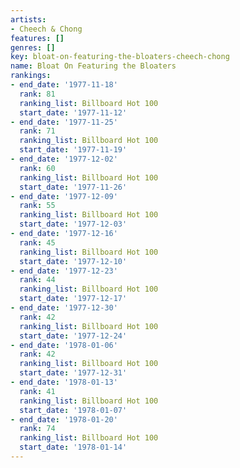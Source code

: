 ```yaml
---
artists:
- Cheech & Chong
features: []
genres: []
key: bloat-on-featuring-the-bloaters-cheech-chong
name: Bloat On Featuring the Bloaters
rankings:
- end_date: '1977-11-18'
  rank: 81
  ranking_list: Billboard Hot 100
  start_date: '1977-11-12'
- end_date: '1977-11-25'
  rank: 71
  ranking_list: Billboard Hot 100
  start_date: '1977-11-19'
- end_date: '1977-12-02'
  rank: 60
  ranking_list: Billboard Hot 100
  start_date: '1977-11-26'
- end_date: '1977-12-09'
  rank: 55
  ranking_list: Billboard Hot 100
  start_date: '1977-12-03'
- end_date: '1977-12-16'
  rank: 45
  ranking_list: Billboard Hot 100
  start_date: '1977-12-10'
- end_date: '1977-12-23'
  rank: 44
  ranking_list: Billboard Hot 100
  start_date: '1977-12-17'
- end_date: '1977-12-30'
  rank: 42
  ranking_list: Billboard Hot 100
  start_date: '1977-12-24'
- end_date: '1978-01-06'
  rank: 42
  ranking_list: Billboard Hot 100
  start_date: '1977-12-31'
- end_date: '1978-01-13'
  rank: 41
  ranking_list: Billboard Hot 100
  start_date: '1978-01-07'
- end_date: '1978-01-20'
  rank: 74
  ranking_list: Billboard Hot 100
  start_date: '1978-01-14'
---
```


